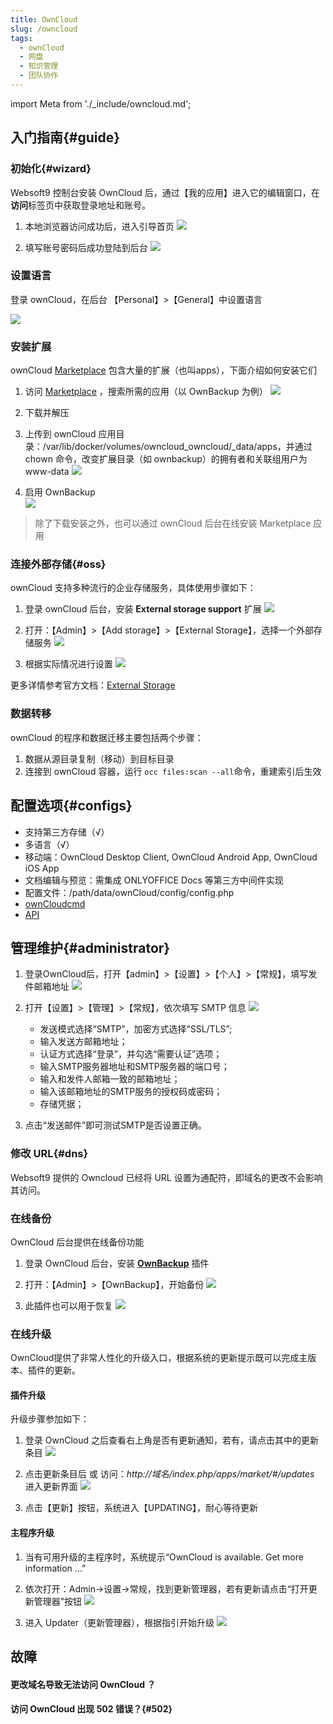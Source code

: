 ```yaml
---
title: OwnCloud
slug: /owncloud
tags:
  - ownCloud
  - 网盘
  - 知识管理
  - 团队协作
---
```


import Meta from './_include/owncloud.md';

<Meta name="meta" />

## 入门指南{#guide}

### 初始化{#wizard}

Websoft9 控制台安装 OwnCloud 后，通过【我的应用】进入它的编辑窗口，在**访问**标签页中获取登录地址和账号。  

1. 本地浏览器访问成功后，进入引导首页
   ![](https://libs.websoft9.com/Websoft9/DocsPicture/zh/owncloud/owncloud-init1-websoft9.png)

2. 填写账号密码后成功登陆到后台
   ![](https://libs.websoft9.com/Websoft9/DocsPicture/zh/owncloud/owncloud-installcomplete-websoft9.png)

### 设置语言

登录 ownCloud，在后台 【Personal】>【General】中设置语言

  ![](https://libs.websoft9.com/Websoft9/DocsPicture/zh/owncloud/owncloud-zh-websoft9.png)

### 安装扩展

ownCloud [Marketplace](https://marketplace.owncloud.com/) 包含大量的扩展（也叫apps），下面介绍如何安装它们

1. 访问 [Marketplace](https://marketplace.owncloud.com/) ，搜索所需的应用（以 OwnBackup 为例）
   ![](https://libs.websoft9.com/Websoft9/DocsPicture/en/owncloud/owncloud-searchapps-websoft9.jpg)

2. 下载并解压  

3. 上传到 ownCloud 应用目录：/var/lib/docker/volumes/owncloud_owncloud/_data/apps，并通过chown 命令，改变扩展目录（如 ownbackup）的拥有者和关联组用户为 www-data
   ![](https://libs.websoft9.com/Websoft9/DocsPicture/en/owncloud/owncloud-ftp-websoft9.png)

4. 启用 OwnBackup  
   ![](https://libs.websoft9.com/Websoft9/DocsPicture/en/owncloud/owncloud-enableapps-websoft9.png)

> 除了下载安装之外，也可以通过 ownCloud 后台在线安装 Marketplace 应用


### 连接外部存储{#oss}

ownCloud 支持多种流行的企业存储服务，具体使用步骤如下：

1. 登录 ownCloud 后台，安装 **External storage support** 扩展
   ![](https://libs.websoft9.com/Websoft9/DocsPicture/en/owncloud/owncloud-enablestorage-websoft9.png)

2. 打开：【Admin】>【Add storage】>【External Storage】，选择一个外部存储服务
   ![](https://libs.websoft9.com/Websoft9/DocsPicture/en/owncloud/owncloud-enablestorage002-websoft9.png)

3. 根据实际情况进行设置
   ![](https://libs.websoft9.com/Websoft9/DocsPicture/en/owncloud/owncloud-auth_mechanism-websoft9.png)

更多详情参考官方文档：[External Storage](https://doc.owncloud.org/server/admin_manual/configuration/files/external_storage/index.html)

### 数据转移

ownCloud 的程序和数据迁移主要包括两个步骤：

1. 数据从源目录复制（移动）到目标目录
2. 连接到 ownCloud 容器，运行 `occ files:scan --all`命令，重建索引后生效

## 配置选项{#configs}

- 支持第三方存储（√）
- 多语言（√）
- 移动端：OwnCloud Desktop Client, OwnCloud Android App, OwnCloud iOS App
- 文档编辑与预览：需集成 ONLYOFFICE Docs 等第三方中间件实现
- 配置文件：/path/data/ownCloud/config/config.php
- [ownCloudcmd](https://doc.ownCloud.com/desktop/next/advanced_usage/command_line_client.html)
- [API](https://doc.ownCloud.com/server/next/developer_manual/core/apis/provisioning-api.html)

## 管理维护{#administrator}

1. 登录OwnCloud后，打开【admin】>【设置】>【个人】>【常规】，填写发件邮箱地址
   ![](https://libs.websoft9.com/Websoft9/DocsPicture/zh/owncloud/owncloud-smtp-1-websoft9.png)

2. 打开【设置】>【管理】>【常规】，依次填写 SMTP 信息
   ![](https://libs.websoft9.com/Websoft9/DocsPicture/zh/owncloud/owncloud-smtp-2-websoft9.png)

    * 发送模式选择“SMTP”，加密方式选择“SSL/TLS”;
    * 输入发送方邮箱地址；
    * 认证方式选择“登录”，并勾选“需要认证”选项；
    * 输入SMTP服务器地址和SMTP服务器的端口号；
    * 输入和发件人邮箱一致的邮箱地址；
    * 输入该邮箱地址的SMTP服务的授权码或密码；
    * 存储凭据；

3. 点击“发送邮件”即可测试SMTP是否设置正确。

### 修改 URL{#dns}

Websoft9 提供的 Owncloud 已经将 URL 设置为通配符，即域名的更改不会影响其访问。  

### 在线备份

OwnCloud 后台提供在线备份功能

1. 登录 OwnCloud 后台，安装 **[OwnBackup](https://en.websoft9.com/xdocs/owncloud-image-guide/#using-apps)** 插件

2. 打开：【Admin】>【OwnBackup】，开始备份
   ![](https://libs.websoft9.com/Websoft9/DocsPicture/en/owncloud/owncloud-ownbackup-websoft9.png)

3. 此插件也可以用于恢复
   ![](https://libs.websoft9.com/Websoft9/DocsPicture/en/owncloud/owncloud-restore-websoft9.png)

### 在线升级

OwnCloud提供了非常人性化的升级入口，根据系统的更新提示既可以完成主版本、插件的更新。

#### 插件升级

升级步骤参加如下：

1. 登录 OwnCloud 之后查看右上角是否有更新通知，若有，请点击其中的更新条目
   ![](https://libs.websoft9.com/Websoft9/DocsPicture/zh/owncloud/owncloud-updatenotify-websoft9.png)

2. 点击更新条目后 或 访问：*http://域名/index.php/apps/market/#/updates*  进入更新界面
   ![](https://libs.websoft9.com/Websoft9/DocsPicture/zh/owncloud/owncloud-updatelist-websoft9.png)

3. 点击【更新】按钮，系统进入【UPDATING】，耐心等待更新

#### 主程序升级

1. 当有可用升级的主程序时，系统提示“OwnCloud is available. Get more information ...”

2. 依次打开：Admin->设置->常规，找到更新管理器，若有更新请点击“打开更新管理器”按钮
   ![](https://libs.websoft9.com/Websoft9/DocsPicture/zh/owncloud/owncloud-openupdater-websoft9.png)

3. 进入 Updater（更新管理器），根据指引开始升级
   ![](https://libs.websoft9.com/Websoft9/DocsPicture/zh/owncloud/owncloud-updater-websoft9.png)


## 故障

#### 更改域名导致无法访问 OwnCloud ？

#### 访问 OwnCloud 出现 502 错误？{#502}